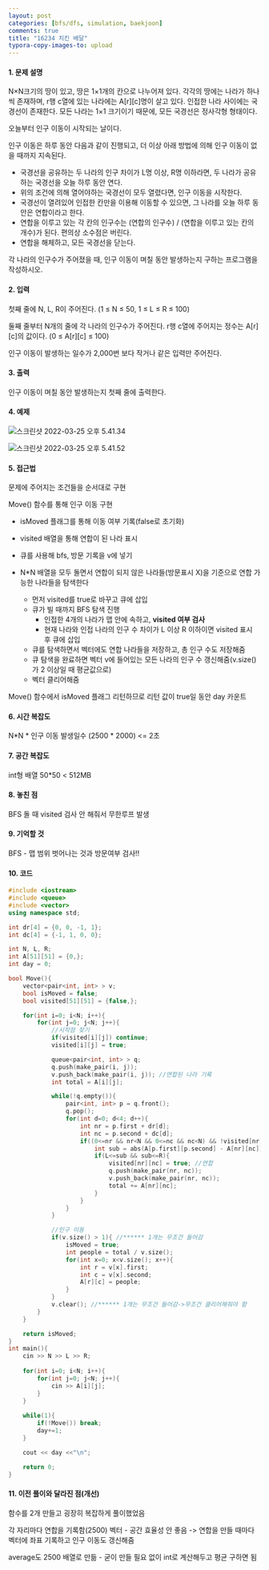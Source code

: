 ```yaml
---
layout: post
categories: [bfs/dfs, simulation, baekjoon]
comments: true
title: "16234 치킨 배달"
typora-copy-images-to: upload
---
```


#### 1. 문제 설명

N×N크기의 땅이 있고, 땅은 1×1개의 칸으로 나누어져 있다. 각각의 땅에는 나라가 하나씩 존재하며, r행 c열에 있는 나라에는 A[r][c]명이 살고 있다. 인접한 나라 사이에는 국경선이 존재한다. 모든 나라는 1×1 크기이기 때문에, 모든 국경선은 정사각형 형태이다.

오늘부터 인구 이동이 시작되는 날이다.

인구 이동은 하루 동안 다음과 같이 진행되고, 더 이상 아래 방법에 의해 인구 이동이 없을 때까지 지속된다.

- 국경선을 공유하는 두 나라의 인구 차이가 L명 이상, R명 이하라면, 두 나라가 공유하는 국경선을 오늘 하루 동안 연다.
- 위의 조건에 의해 열어야하는 국경선이 모두 열렸다면, 인구 이동을 시작한다.
- 국경선이 열려있어 인접한 칸만을 이용해 이동할 수 있으면, 그 나라를 오늘 하루 동안은 연합이라고 한다.
- 연합을 이루고 있는 각 칸의 인구수는 (연합의 인구수) / (연합을 이루고 있는 칸의 개수)가 된다. 편의상 소수점은 버린다.
- 연합을 해체하고, 모든 국경선을 닫는다.

각 나라의 인구수가 주어졌을 때, 인구 이동이 며칠 동안 발생하는지 구하는 프로그램을 작성하시오.

#### 2. 입력

첫째 줄에 N, L, R이 주어진다. (1 ≤ N ≤ 50, 1 ≤ L ≤ R ≤ 100)

둘째 줄부터 N개의 줄에 각 나라의 인구수가 주어진다. r행 c열에 주어지는 정수는 A[r][c]의 값이다. (0 ≤ A[r][c] ≤ 100)

인구 이동이 발생하는 일수가 2,000번 보다 작거나 같은 입력만 주어진다.

#### 3. 출력

인구 이동이 며칠 동안 발생하는지 첫째 줄에 출력한다.

#### 4. 예제

![스크린샷 2022-03-25 오후 5.41.34](https://tva1.sinaimg.cn/large/e6c9d24egy1h0m7xr35cfj20um0u0myr.jpg)

![스크린샷 2022-03-25 오후 5.41.52](https://tva1.sinaimg.cn/large/e6c9d24egy1h0m7xzlg4uj20u00yy762.jpg)

#### 5. 접근법

문제에 주어지는 조건들을 순서대로 구현

Move() 함수를 통해 인구 이동 구현

- isMoved 플래그를 통해 이동 여부 기록(false로 초기화)
- visited 배열을 통해 연합이 된 나라 표시
- 큐를 사용해 bfs, 방문 기록을 v에 넣기



- N*N 배열을 모두 돌면서 연합이 되지 않은 나라들(방문표시 X)을 기준으로 연합 가능한 나라들을 탐색한다 
  - 먼저 visited를 true로 바꾸고 큐에 삽입
  - 큐가 빌 때까지 BFS 탐색 진행 
    - 인접한 4개의 나라가 맵 안에 속하고, **visited 여부 검사**
    - 현재 나라와 인접 나라의 인구 수 차이가 L 이상 R 이하이면 visited 표시 후 큐에 삽입
  - 큐를 탐색하면서 벡터에도 연합 나라들을 저장하고, 총 인구 수도 저장해줌
  - 큐 탐색을 완료하면 벡터 v에 들어있는 모든 나라의 인구 수 갱신해줌(v.size()가 2 이상일 때 평균값으로)
  - 벡터 클리어해줌

Move() 함수에서 isMoved 플래그 리턴하므로 리턴 값이 true일 동안 day 카운트

#### 6. 시간 복잡도 

N*N * 인구 이동 발생일수 (2500 * 2000) <= 2초 

#### 7. 공간 복잡도

int형 배열 50*50 < 512MB

#### 8. 놓친 점

BFS 돌 때 visited 검사 안 해줘서 무한루프 발생

#### 9. 기억할 것

BFS - 맵 범위 벗어나는 것과 방문여부 검사!!

#### 10. 코드

```c++
#include <iostream>
#include <queue>
#include <vector>
using namespace std;

int dr[4] = {0, 0, -1, 1};
int dc[4] = {-1, 1, 0, 0};

int N, L, R;
int A[51][51] = {0,};
int day = 0;

bool Move(){
    vector<pair<int, int> > v;
    bool isMoved = false;
    bool visited[51][51] = {false,};

    for(int i=0; i<N; i++){
        for(int j=0; j<N; j++){
            //시작점 찾기
            if(visited[i][j]) continue;
            visited[i][j] = true;

            queue<pair<int, int> > q;
            q.push(make_pair(i, j));
            v.push_back(make_pair(i, j)); //연합된 나라 기록
            int total = A[i][j];

            while(!q.empty()){
                pair<int, int> p = q.front();
                q.pop();
                for(int d=0; d<4; d++){
                    int nr = p.first + dr[d];
                    int nc = p.second + dc[d];
                    if((0<=nr && nr<N && 0<=nc && nc<N) && !visited[nr][nc]){ //****** visited 검사 왜 안 해?;
                        int sub = abs(A[p.first][p.second] - A[nr][nc]);
                        if(L<=sub && sub<=R){
                            visited[nr][nc] = true; //연합
                            q.push(make_pair(nr, nc));
                            v.push_back(make_pair(nr, nc));
                            total += A[nr][nc];
                        }
                    }
                }
            }

            //인구 이동
            if(v.size() > 1){ //****** 1개는 무조건 들어감
                isMoved = true;
                int people = total / v.size();
                for(int x=0; x<v.size(); x++){
                    int r = v[x].first;
                    int c = v[x].second;
                    A[r][c] = people;
                }
            }
            v.clear(); //****** 1개는 무조건 들어감->무조건 클리어해줘야 함
        }
    }

    return isMoved;
}
int main(){
    cin >> N >> L >> R;
    
    for(int i=0; i<N; i++){
        for(int j=0; j<N; j++){
            cin >> A[i][j];
        }
    }
    
    while(1){
        if(!Move()) break;
        day+=1;
    }

    cout << day <<"\n";

    return 0;
}
```

#### 11. 이전 풀이와 달라진 점(개선)

함수를 2개 만들고 굉장히 복잡하게 풀이했었음

각 자리마다 연합을 기록함(2500) 벡터 - 공간 효율성 안 좋음 -> 연합을 만들 때마다 벡터에 좌표 기록하고 인구 이동도 갱신해줌

average도 2500 배열로 만듦 - 굳이 만들 필요 없이 int로 계산해두고 평균 구하면 됨
